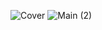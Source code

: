 ![Cover](https://github.com/malikfahad7/Notepad-app/assets/145926496/199985ad-2a27-46b7-a7b7-d93ce2cc3882)
![Main (2)](https://github.com/malikfahad7/Notepad-app/assets/145926496/76149ebf-ec66-45bf-80fe-8dac2cf69ab6)


